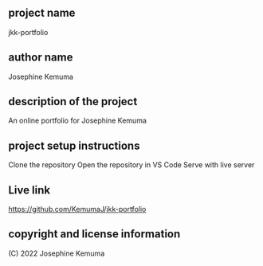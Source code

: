 
## project name
jkk-portfolio

## author name
Josephine Kemuma

## description of the project
An online portfolio for Josephine Kemuma

## project setup instructions
Clone the repository
Open the repository in VS Code
Serve with live server

## Live link
https://github.com/KemumaJ/jkk-portfolio

## copyright and license information
(C) 2022 Josephine Kemuma